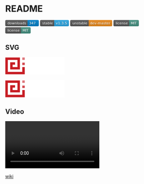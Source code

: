 # README

<!-- 注释 -->

[![images/1.png](images/1.png "1.png")]()
[![images/2.png](images/2.png "2.png")]()
[![images/3.png](images/3.png "3.png")]()
[![images/4.png](images/4.png "4.png")]()
[![images/4.png](images/4.png "4.png")]()

## SVG

![logo.svg](/images/logo.svg "logo.svg")

![logo.svg](images/logo.svg "logo.svg")

## Video

![Sample Video](video/markdown_video.mp4)

[wiki](../wikis)
